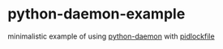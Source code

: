 # python-daemon-example
minimalistic example of using [python-daemon](https://pypi.python.org/pypi/python-daemon) with [pidlockfile](https://pypi.python.org/pypi/pidlockfile)

